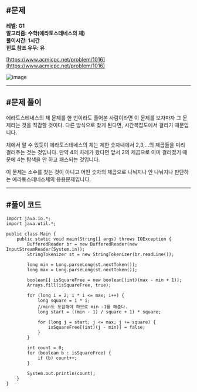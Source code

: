## **#문제**         

**레벨: G1  
알고리즘: 수학(에라토스테네스의 체)**  
**풀이시간: 1시간  
힌트 참조 유무: 유**

[https://www.acmicpc.net/problem/1016](https://www.acmicpc.net/problem/1016)

![image](https://github.com/user-attachments/assets/a700ffbf-dfe4-4351-8563-efd27f5730de)

---

## **#문제 풀이**        

에라토스테네스의 체 문제를 한 번이라도 풀어본 사람이라면 이 문제를 보자마자 그 문제라는 것을 직감할 것이다. 다른 방식으로 찾게 된다면, 시간복잡도에서 걸리기 때문입니다. 

체에서 알 수 있듯이 에라토스테네스의 체는 제한 숫자내에서 2,3,...의 제곱들을 미리 걸러주는 것는 것입니다. 만약 4의 차례가 왔다면 앞서 2의 제곱으로 이미 걸러졌기 때문에 4는 탐색을 안 하고 패스되는 것입니다.

이 문제는 소수를 찾는 것이 아니고 어떤 숫자의 제곱으로 나눠지나 안 나눠지나 판단하는 에라토스테네스체의 응용문제입니다.

---

## **#풀이 코드**      

```
import java.io.*;
import java.util.*;

public class Main {
    public static void main(String[] args) throws IOException {
        BufferedReader br = new BufferedReader(new InputStreamReader(System.in));
        StringTokenizer st = new StringTokenizer(br.readLine());
        
        long min = Long.parseLong(st.nextToken());
        long max = Long.parseLong(st.nextToken());
        
        boolean[] isSquareFree = new boolean[(int)(max - min + 1)];
        Arrays.fill(isSquareFree, true);
        
        for (long i = 2; i * i <= max; i++) {
            long square = i * i;
            //min도 포함해야 하므로 min -1를 해준다.
            long start = ((min - 1) / square + 1) * square;
            
            for (long j = start; j <= max; j += square) {
                isSquareFree[(int)(j - min)] = false;
            }
        }
        
        int count = 0;
        for (boolean b : isSquareFree) {
            if (b) count++;
        }
        
        System.out.println(count);
    }
}
```
